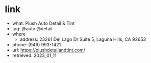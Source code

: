 # link
- what: Plush Auto Detail & Tint
- tag: @auto @detail
- where
  - address: 23261 Del Lago Dr Suite 5, Laguna Hills, CA 92653
- phone: (949) 993-1421
- url: https://plushdetailandtint.com/
- retrieved: 2023_01_11
